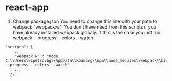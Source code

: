 # react-app
1. Change package.json
You need to change this line with your path to webpack "webpack:w".
You don't have need from this scripts if you have already installed webpack globaly. If this is the case you just run webpack --progress --colors --watch
```
"scripts": {
    ...
    "webpack:w" : "node C:\\Users\\ipetrovbg\\AppData\\Roaming\\npm\\node_modules\\webpack\\bin\\webpack.js --progress --colors --watch"
    ...
  },
```

